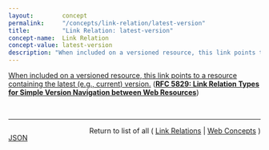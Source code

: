 ```yaml
---
layout:        concept
permalink:     "/concepts/link-relation/latest-version"
title:         "Link Relation: latest-version"
concept-name:  Link Relation
concept-value: latest-version
description: "When included on a versioned resource, this link points to a resource containing the latest (e.g., current) version."
---
```


[When included on a versioned resource, this link points to a resource containing the latest (e.g., current) version.](http://tools.ietf.org/html/rfc5829#section-3.2 "Read documentation for Link Relation &#34;latest-version&#34;") (**[RFC 5829: Link Relation Types for Simple Version Navigation between Web Resources](/specs/IETF/RFC/5829 "This specification defines a set of link relation types that may be used on Web resources for navigation between a resource and other resources related to version control, such as past versions and working copies.")**)

<br/>
<hr/>

<p style="float : left"><a href="./latest-version.json" title="JSON representing this particular Web Concept value">JSON</a></p>
<p style="text-align: right">Return to list of all ( <a href="../link-relation/">Link Relations</a> | <a href="../">Web Concepts</a> )</p>

